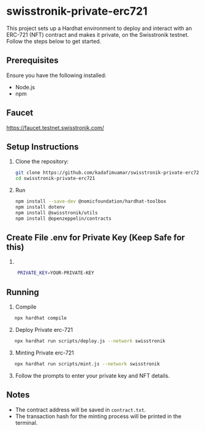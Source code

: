 # swisstronik-private-erc721

This project sets up a Hardhat environment to deploy and interact with an ERC-721 (NFT) contract and makes it private, on the Swisstronik testnet. Follow the steps below to get started.

## Prerequisites

Ensure you have the following installed:
- Node.js
- npm

## Faucet

https://faucet.testnet.swisstronik.com/

## Setup Instructions

1. Clone the repository:
    ```sh
    git clone https://github.com/kadafimuamar/swisstronik-private-erc721.git
    cd swisstronik-private-erc721
    ```

2. Run

    ```bash
    npm install --save-dev @nomicfoundation/hardhat-toolbox
    npm install dotenv
    npm install @swisstronik/utils
    npm install @openzeppelin/contracts
    ```

## Create File .env for Private Key (Keep Safe for this)

1. 

```bash
    PRIVATE_KEY=YOUR-PRIVATE-KEY
```

## Running

1. Compile

 ```bash
    npx hardhat compile
```

2. Deploy Private erc-721

 ```bash
    npx hardhat run scripts/deploy.js --network swisstronik
```

3. Minting Private erc-721

 ```bash
    npx hardhat run scripts/mint.js --network swisstronik
```


3. Follow the prompts to enter your private key and NFT details.


## Notes

- The contract address will be saved in `contract.txt`.
- The transaction hash for the minting process will be printed in the terminal.
